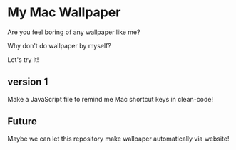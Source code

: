 # My Mac Wallpaper

Are you feel boring of any wallpaper like me?

Why don't do wallpaper by myself?

Let's try it!

## version 1

Make a JavaScript file to remind me Mac shortcut keys in clean-code!

## Future

Maybe we can let this repository make wallpaper automatically via website!


